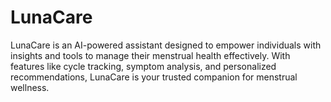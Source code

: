 # LunaCare
LunaCare is an AI-powered assistant designed to empower individuals with insights and tools to manage their menstrual health effectively. With features like cycle tracking, symptom analysis, and personalized recommendations, LunaCare is your trusted companion for menstrual wellness.
